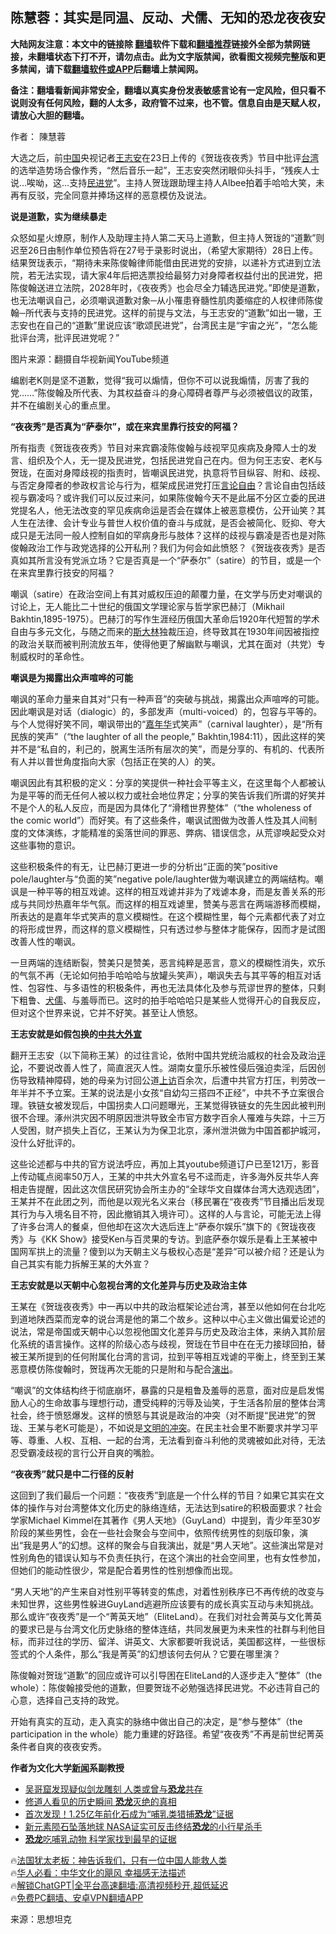  <!-- 面包屑导航 --> <h2>陈慧蓉：其实是同温、反动、犬儒、无知的恐龙夜夜安</h2> <p class="notice"><b>大陆网友注意：本文中的链接除 <a href="https://github.com/bannedbook/fanqiang" >翻墙</a>软件下载和<a href="https://github.com/killgcd/justmysocks/blob/master/README.md">翻墙推荐</a>链接外全部为禁网链接，未翻墙状态下打不开，请勿点击。此为文字版禁闻，欲看图文视频完整版和更多禁闻，请下载<a href="https://github.com/bannedbook/fanqiang">翻墙软件或APP</a>后翻墙上禁闻网。</p><p>备注：翻墙看新闻非常安全，翻墙以真实身份发表敏感言论有一定风险，但只看不说则没有任何风险，翻的人太多，政府管不过来，也不管。信息自由是天赋人权，请放心大胆的翻墙。</b></p>  <div class="entry"> <p>作者： 陳慧蓉</p> <p>大选之后，前<span class='wp_keywordlink_affiliate'><a href="https://www.bannedbook.org/" title="中国" target="_blank">中国</a></span>央视记者<a href="https://www.bannedbook.org/bnews/tag/%e7%8e%8b%e5%bf%97%e5%ae%89/" class="st_tag internal_tag" rel="tag" title="标签 王志安 下的日志">王志安</a>在23日上传的《贺珑夜夜秀》节目中批评<a href="https://www.bannedbook.org/bnews/tag/%e5%8f%b0%e6%b9%be/" class="st_tag internal_tag" rel="tag" title="标签 台湾 下的日志">台湾</a>的选举造势场合像作秀，“然后音乐一起”，王志安突然闭眼仰头抖手，“残疾人士说…唉呦，这…支持<a href="https://www.bannedbook.org/bnews/tag/%E6%B0%91%E8%BF%9B%E5%85%9A/" class="st_tag internal_tag" rel="tag" title="标签 民进党 下的日志">民进党</a>”。主持人贺珑跟助理主持人Albee拍着手哈哈大笑，未再有反驳，完全同意并捧场这样的恶意模仿及说法。</p> <p><strong>说是道歉，实为继续暴走</strong></p> <p>众怒如星火燎原，制作人及助理主持人第二天马上道歉，但主持人贺珑的“道歉”则迟至26日由制作单位预告将在27号于录影时说出，（希望大家期待）28日上传。结果贺珑表示，“期待未来陈俊翰律师能借由民进党的安排，以递补方式进到立法院，若无法实现，请大家4年后把选票投给最努力对身障者权益付出的民进党，把陈俊翰送进立法院，2028年时，《夜夜秀》也会尽全力辅选民进党。”即使是道歉，也无法嘲讽自己，必须嘲讽道歉对象─从小罹患脊髓性肌肉萎缩症的人权律师陈俊翰─所代表与支持的民进党。这样的前提与文法，与王志安的“道歉”如出一辙，王志安也在自己的“道歉”里说应该“歌颂民进党”，台湾民主是“宇宙之光”，“怎么能批评台湾，批评民进党呢？”</p> <p>图片来源：翻摄自华视新闻YouTube频道</p> <p>编剧老K则是坚不道歉，觉得“我可以煽情，但你不可以说我煽情，厉害了我的党……”陈俊翰及所代表、为其权益奋斗的身心障碍者尊严与必须被倡议的政策，并不在编剧关心的重点里。</p> <p><strong>“夜夜秀”是否真为“萨泰尔”，或在来宾里靠行技安的阿福？</strong></p> <p>所有指责《贺珑夜夜秀》节目对来宾霸凌陈俊翰与歧视罕见疾病及身障人士的发言、组织及个人，无一提及民进党，包括民进党自己在内。但为何王志安、老K与贺珑，在面对身障歧视的指责时，皆嘲讽民进党，执意将节目纵容、附和、歧视、与否定身障者的参政权言论与行为，框架成民进党打压<a href="https://www.bannedbook.org/bnews/tag/%e8%a8%80%e8%ae%ba%e8%87%aa%e7%94%b1/" class="st_tag internal_tag" rel="tag" title="标签 言论自由 下的日志">言论自由</a>？言论自由包括歧视与霸凌吗？或许我们可以反过来问，如果陈俊翰今天不是此届不分区立委的民进党提名人，他无法改变的罕见疾病命运是否会在媒体上被恶意模仿，公开讪笑？其人生在法律、会计专业与普世人权价值的奋斗与成就，是否会被简化、贬抑、夸大成只是无法同一般人控制自如的罕病身形与肢体？这样的歧视与霸凌是否也是对陈俊翰政治工作与政党选择的公开私刑？我们为何会如此愤怒？《贺珑夜夜秀》是否真如其所言没有党派立场？它是否真是一个“萨泰尔”（satire）的节目，或是一个在来宾里靠行技安的阿福？</p> <p>嘲讽（satire）在政治空间上有其对威权压迫的颠覆力量，在文学与历史对嘲讽的讨论上，无人能比二十世纪的俄国文学理论家与哲学家巴赫汀（Mikhail Bakhtin,1895-1975）。巴赫汀的写作生涯经历俄国大革命后1920年代短暂的学术自由与多元文化，与随之而来的<span class='wp_keywordlink'><a href="https://www.bannedbook.org/forum2/topic1256.html" title="斯大林（上、中、下册）" target="_blank">斯大林</a></span>独裁压迫，终导致其在1930年间因被指控的政治关联而被判刑流放五年，使得他更了解幽默与嘲讽，尤其在面对（共党）专制威权时的革命性。</p> <p><strong>嘲讽是为揭露出众声喧哗的可能</strong></p> <p>嘲讽的革命力量来自其对“只有一种声音”的突破与挑战，揭露出众声喧哗的可能。因此嘲讽是对话（dialogic）的，多部发声（multi-voiced）的，包容与平等的。与个人觉得好笑不同，嘲讽带出的“<a href="https://www.bannedbook.org/bnews/tag/%E5%98%89%E5%B9%B4%E5%8D%8E/" class="st_tag internal_tag" rel="tag" title="标签 嘉年华 下的日志">嘉年华</a>式笑声”（carnival laughter），是“所有民族的笑声”（“the laughter of all the people,” Bakhtin,1984:11），因此这样的笑并不是“私自的，利己的，脱离生活所有层次的笑”，而是分享的、有机的、代表所有人并以普世角度指向大家（包括正在笑的人）的笑。</p> <p>嘲讽因此有其积极的定义：分享的笑提供一种社会平等主义，在这里每个人都被认为是平等的而无任何人被以权力或社会地位界定；分享的笑告诉我们所谓的好笑并不是个人的私人反应，而是因为具体化了“滑稽世界整体”（“the wholeness of the comic world”）而好笑。有了这些条件，嘲讽试图做为改善人性及其人间制度的文体演练，才能精准的奚落世间的罪恶、弊病、错误信念，从荒谬唤起受众对这些事物的意识。</p> <p>这些积极条件的有无，让巴赫汀更进一步的分析出“正面的笑”positive pole/laughter与“负面的笑”negative pole/laughter做为嘲讽建立的两端结构。嘲讽是一种平等的相互戏谑。这样的相互戏谑并非为了戏谑本身，而是友善关系的形成与共同炒热嘉年华气氛。而这样的相互戏谑里，赞美与恶言在两端游移而模糊，所表达的是嘉年华式笑声的意义模糊性。在这个模糊性里，每个元素都代表了对立的将形成世界，而这样的意义模糊性，只有透过参与整体才能保存，因而才是试图改善人性的嘲讽。</p> <p>一旦两端的连结断裂，赞美只是赞美，恶言纯粹是恶言，意义的模糊性消失，欢乐的气氛不再（无论如何拍手哈哈哈与放罐头笑声），嘲讽失去与其平等的相互对话性、包容性、与多语性的积极条件，再也无法具体化及参与荒谬世界的整体，只剩下粗鲁、<span class='wp_keywordlink'><a href="https://www.bannedbook.org/forum2/topic141.html" title="《犬儒病》胡平 著" target="_blank">犬儒</a></span>、与羞辱而已。这时的拍手哈哈哈只是某些人觉得开心的自我反应，但对这个世界来说，它并不好笑。甚至让人愤怒。</p>  <p><strong>王志安就是如假包换的<a href="https://www.bannedbook.org/bnews/tag/%e4%b8%ad%e5%85%b1/" class="st_tag internal_tag" rel="tag" title="标签 中共 下的日志">中共</a><a href="https://www.bannedbook.org/bnews/tag/%E5%A4%A7%E5%A4%96%E5%AE%A3/" class="st_tag internal_tag" rel="tag" title="标签 大外宣 下的日志">大外宣</a></strong></p> <p>翻开王志安（以下简称王某）的过往言论，依附中国共党统治威权的社会及政治<span class='wp_keywordlink_affiliate'><a href="https://www.bannedbook.org/bnews/comments/" title="新闻评论" target="_blank">评论</a></span>，不要说改善人性了，简直泯灭人性。湖南女童乐乐被性侵后强迫卖淫，后因创伤导致精神障碍，她的母亲为讨回公道<span class='wp_keywordlink_affiliate'><a href="https://www.bannedbook.org/bnews/weiquan/" title="上访" target="_blank">上访</a></span>百余次，后遭中共官方打压，判劳改一年半并不予立案。王某的说法是小女孩“自幼勾三搭四不正经”，中共不予立案很合理。铁链女被发现后，中国拐卖人口问题曝光，王某觉得铁链女的先生因此被判刑很不合理。涿州洪灾因不明原因泄洪导致全市官方数字百余人罹难与失踪，十三万人受困，财产损失上百亿，王某认为为保卫北京，涿州泄洪做为中国首都护城河，没什么好批评的。</p> <p>这些论述都与中共的官方说法呼应，再加上其youtube频道订户已至121万，影音上传动辄点阅率50万人，王某的中共大外宣名号不迳而走，许多海外反共华人奔相走告提醒，因此这次信民研究协会所主办的“全球华文自媒体台湾大选观选团”，王某并不在此团之列，而他是以观光名义来台（移民署在“夜夜秀”节目播出后发现其行为与入境名目不符，因此撤销其入境许可）。这样的人与言论，可能无法上得了许多台湾人的餐桌，但他却在这次大选后连上“萨泰尔娱乐”旗下的《贺珑夜夜秀》与《KK Show》接受Ken与百灵果的专访。到底萨泰尔娱乐是看上王某被中国网军拱上的流量？傻到以为天朝主义与极权心态是“差异”可以被介绍？还是认为自己其实有能力拆解王某的大外宣？</p> <p><strong>王志安就是以天朝中心忽视台湾的文化差异与历史及政治主体</strong></p> <p>王某在《贺珑夜夜秀》中一再以中共的政治框架论述台湾，甚至以他如何在台北吃到道地陕西菜而宠幸的说台湾是他的第二个故乡。这种以中心主义做出偏爱论述的说法，常是帝国或天朝中心以忽视他国文化差异与历史及政治主体，来纳入其阶层化系统的语言操作。这样的阶级心态与歧视，贺珑在节目中在在无力接球回拍，替被王某所提到的任何附属化台湾的言词，拉到平等相互戏谑的平衡上，终至到王某恶意模仿陈俊翰时，贺珑再次无能的只是附和与配合<span class='wp_keywordlink_affiliate'><a href="https://zh-cn.shenyunperformingarts.org/" title="演出" target="_blank">演出</a></span>。</p> <p>“嘲讽”的文体结构终于彻底崩坏，暴露的只是粗鲁及羞辱的恶意，面对应是启发惕励人心的生命故事与理想行动，遭受纯粹的污辱及讪笑，于生活各阶层的整体台湾社会，终于愤怒爆发。这样的愤怒与其说是政治的冲突（对不断提“民进党”的贺珑、王某与老K可能是），不如说是<span class='wp_keywordlink'><a href="https://www.bannedbook.org/forum2/topic3862.html" title="《文明的冲突与世界秩序的重建》" target="_blank">文明的冲突</a></span>。在民主社会里不断要求并学习平等、尊重、人权、互相、一起的台湾，无法看到奋斗利他的灵魂被如此对待，无法忍受霸凌歧视的言行公开自爽的嘴脸。</p> <p><strong>“夜夜秀”就只是中二行径的反射</strong></p>  <p>这回到了我们最后一个问题：“夜夜秀”到底是一个什么样的节目？如果它其实在文体的操作与对台湾整体文化历史的脉络连结，无法达到satire的积极面要求？社会学家Michael Kimmel在其著作《男人天地》（GuyLand）中提到，青少年至30岁阶段的某些男性，会在一些社会聚会与空间中，依照传统男性的刻版印象，演出“我是男人”的幻想。这样的聚会与自我演出，就是“男人天地”。这些演出常是对性别角色的错误认知与不负责任执行，在这个演出的社会空间里，也有女性参加，但她们的能动性很少，常是配合着男性的性别想像而出现。</p> <p>“男人天地”的产生来自对性别平等转变的焦虑，对着性别秩序已不再传统的改变与未知世界，这些男性躲进GuyLand逃避所应该要有的成长真实互动与未知挑战。那么或许“夜夜秀”是一个“菁英天地”（EliteLand）。在我们对社会菁英与文化菁英的要求已是与台湾文化历史脉络的整体连结，共同发展更为未来性的社群与利他目标，而非过往的学历、留洋、讲英文、大家都要听我说话，美国都这样，一些很标签式的个人条件，那么“我是菁英”的幻想该何去何从？它要在哪里演？</p> <p>陈俊翰对贺珑“道歉”的回应或许可以引导困在EliteLand的人逐步走入“整体”（the whole）：陈俊翰接受他的道歉，但要贺珑不必勉强选择民进党。不必违背自己的心意，选择自己支持的政党。</p> <p>开始有真实的互动，走入真实的脉络中做出自己的决定，是“参与整体”（the participation in the whole）能力重建的好路径。希望“夜夜秀”不再是前世纪菁英条件者自爽的夜夜安秀。</p> <p><strong>作者为文化大学<span class='wp_keywordlink_affiliate'><a href="https://www.bannedbook.org/" title="新闻">新闻</a></span>系副教授</strong></p> <!--<div id="taboola-mid-1"></div>--><ul class='op-related-articles' title='相关阅读'> <li><a href='https://www.bannedbook.org/bnews/baitai/20231028/1953340.html' target='_blank'>吴哥窟发现疑似剑龙雕刻 人类或曾与<b>恐龙</b>共存</a></li> <li><a href='https://www.bannedbook.org/bnews/sohnews/20230831/1927841.html' target='_blank'>修道人看见的历史瞬间 <b>恐龙</b>灭绝的真相</a></li> <li><a href='https://www.bannedbook.org/bnews/comments/20230719/1909885.html' target='_blank'>首次发现！1.25亿年前化石成为“哺乳类猎捕<b>恐龙</b>”证据</a></li> <li><a href='https://www.bannedbook.org/bnews/baitai/20230325/1864089.html' target='_blank'>新元素陨石坠落地球 NASA证实可反击终结<b>恐龙</b>的小行星杀手</a></li> <li><a href='https://www.bannedbook.org/bnews/comments/20221227/1828526.html' target='_blank'><b>恐龙</b>吃哺乳动物 科学家找到最早的证据</a></li> </ul> <p class="texttj"> 🔥<a href="https://www.bannedbook.org/bnews/ssgc/20230219/1850782.html" target="_blank">法国犹太老板：神告诉我们，只有一位中国人能救人类</a><br/> 🔥<a href="https://www.bannedbook.org/bnews/comments/20220220/1694796.html" target="_blank">华人必看：中华文化的飓风 幸福感无法描述</a><br/> 🔥<a href="https://github.com/bannedbook/fanqiang/wiki/V2ray%E6%9C%BA%E5%9C%BA" target="_blank">解锁ChatGPT|全平台高速翻墙:高清视频秒开,超低延迟</a><br/> 🔥<a href="https://github.com/bannedbook/fanqiang/wiki/%E7%A6%81%E9%97%BB%E7%BD%91%E5%AE%89%E5%8D%93%E7%BF%BB%E5%A2%99%E6%96%B0%E9%97%BBAPP" target="_blank">免费PC翻墙、安卓VPN翻墙APP</a><br/> </p><p class="src-info">来源：思想坦克 </p> <a name='sharetosocial'></a> <div style="margin-bottom:5px;padding-bottom:5px;clear:both"> <div id="archive-pix-1" class="banner-ads"> <!-- AuctionX Display platform tag START --> <div id="27602x728x90x621x_ADSLOT1" clicktrack="%%CLICK_URL_ESC%%"></div>  <!-- AuctionX Display platform tag END --> </div> <div id="archive-pix-2" class="banner-ads"> <!-- AuctionX Display platform tag START --> <div id="27556x300x250x621x_ADSLOT1" clicktrack="%%CLICK_URL_ESC%%" style="margin:0 auto;text-align:center"></div>  <!-- AuctionX Display platform tag END --> </div> </div>  <div id="archive-pix-1" class="banner-ads"> <!-- AuctionX Display platform tag START --> <div id="27603x728x90x621x_ADSLOT1" clicktrack="%%CLICK_URL_ESC%%"></div>  <!-- AuctionX Display platform tag END --> </div> </div><!--END ENTRY--> 